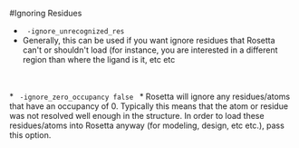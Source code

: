 #Ignoring Residues

* <code> -ignore_unrecognized_res </code>
 * Generally, this can be used if you want ignore residues that Rosetta can't or shouldn't load (for instance, you are interested in a different region than where the ligand is it, etc etc
<br>
<br>
* <code> -ignore_zero_occupancy false </code>
 * Rosetta will ignore any residues/atoms that have an occupancy of 0.  Typically this means that the atom or residue was not resolved well enough in the structure.  In order to load these residues/atoms into Rosetta anyway (for modeling, design, etc etc.), pass this option.  